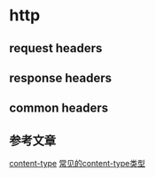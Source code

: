 # http

## request headers

## response headers

## common headers

## 参考文章
[content-type](https://www.w3.org/Protocols/rfc1341/4_Content-Type.html)
[常见的content-type类型](https://www.runoob.com/http/http-content-type.html)